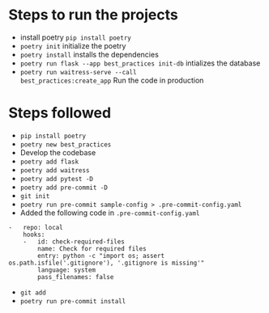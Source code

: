 # Steps to run the projects
- install poetry <code>pip install poetry</code>
- <code>poetry init</code> initialize the poetry
- <code>poetry install</code> installs the dependencies
- <code>poetry run flask --app best_practices init-db</code> intializes the database
- <code>poetry run waitress-serve --call best_practices:create_app</code> Run the code in production


# Steps followed
- ```pip install poetry```
- ```poetry new best_practices```
- Develop the codebase
- ```poetry add flask```
- ```poetry add waitress```
- ```poetry add pytest -D```
- ```poetry add pre-commit -D```
- ```git init```
- ```poetry run pre-commit sample-config > .pre-commit-config.yaml```
- Added the following code in ```.pre-commit-config.yaml``` <br>
```
-   repo: local
    hooks:
    -   id: check-required-files
        name: Check for required files
        entry: python -c "import os; assert os.path.isfile('.gitignore'), '.gitignore is missing'"
        language: system
        pass_filenames: false
```
- ```git add```
- ```poetry run pre-commit install```
